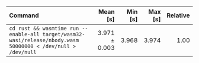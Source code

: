 | Command | Mean [s] | Min [s] | Max [s] | Relative |
|:---|---:|---:|---:|---:|
| `cd rust && wasmtime run --enable-all target/wasm32-wasi/release/nbody.wasm 50000000 < /dev/null > /dev/null` | 3.971 ± 0.003 | 3.968 | 3.974 | 1.00 |
